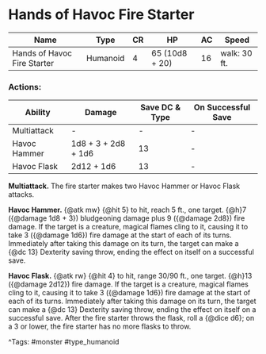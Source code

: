 # Hands of Havoc Fire Starter

| Name | Type | CR | HP | AC | Speed |
|------|------|----|----|----|-------|
| Hands of Havoc Fire Starter | Humanoid | 4 | 65 (10d8 + 20) | 16 | walk: 30 ft. |

### Actions:

| Ability | Damage | Save DC & Type | On Successful Save |
|---------|--------|----------------|--------------------|
| Multiattack | - | - | - |
| Havoc Hammer | 1d8 + 3 + 2d8 + 1d6 | 13 | - |
| Havoc Flask | 2d12 + 1d6 | 13 | - |


**Multiattack.** The fire starter makes two Havoc Hammer or Havoc Flask attacks.

**Havoc Hammer.** {@atk mw} {@hit 5} to hit, reach 5 ft., one target. {@h}7 ({@damage 1d8 + 3}) bludgeoning damage plus 9 ({@damage 2d8}) fire damage. If the target is a creature, magical flames cling to it, causing it to take 3 ({@damage 1d6}) fire damage at the start of each of its turns. Immediately after taking this damage on its turn, the target can make a {@dc 13} Dexterity saving throw, ending the effect on itself on a successful save.

**Havoc Flask.** {@atk rw} {@hit 4} to hit, range 30/90 ft., one target. {@h}13 ({@damage 2d12}) fire damage. If the target is a creature, magical flames cling to it, causing it to take 3 ({@damage 1d6}) fire damage at the start of each of its turns. Immediately after taking this damage on its turn, the target can make a {@dc 13} Dexterity saving throw, ending the effect on itself on a successful save. After the fire starter throws the flask, roll a {@dice d6}; on a 3 or lower, the fire starter has no more flasks to throw.

^Tags: #monster #type_humanoid